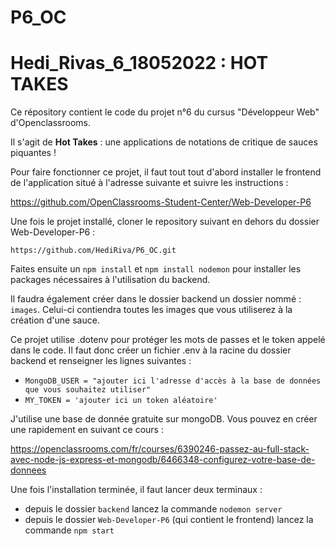 # P6_OC
# Hedi_Rivas_6_18052022 : HOT TAKES

Ce répository contient le code du projet n°6 du cursus "Développeur Web" d'Openclassrooms.

Il s'agit de **Hot Takes** : une applications de notations de critique de sauces piquantes !

Pour faire fonctionner ce projet, il faut tout tout d'abord installer le frontend de l'application situé à l'adresse suivante et suivre les instructions :

https://github.com/OpenClassrooms-Student-Center/Web-Developer-P6

Une fois le projet installé, cloner le repository suivant en dehors du dossier Web-Developer-P6 :

`https://github.com/HediRiva/P6_OC.git`

Faites ensuite un `npm install` et `npm install nodemon` pour installer les packages nécessaires à l'utilisation du backend.

Il faudra également créer dans le dossier backend un dossier nommé : `images`. Celui-ci contiendra toutes les images que vous utiliserez à la création d'une sauce.

Ce projet utilise .dotenv pour protéger les mots de passes et le token appelé dans le code.
Il faut donc créer un fichier .env à la racine du dossier backend et renseigner les lignes suivantes :

- `MongoDB_USER = "ajouter ici l'adresse d'accès à la base de données que vous souhaitez utiliser"`
- `MY_TOKEN = 'ajouter ici un token aléatoire'`

J'utilise une base de donnée gratuite sur mongoDB. Vous pouvez en créer une rapidement en suivant ce cours :

https://openclassrooms.com/fr/courses/6390246-passez-au-full-stack-avec-node-js-express-et-mongodb/6466348-configurez-votre-base-de-donnees

Une fois l'installation terminée, il faut lancer deux terminaux :

- depuis le dossier `backend` lancez la commande `nodemon server`
- depuis le dossier `Web-Developer-P6` (qui contient le frontend) lancez la commande `npm start`
